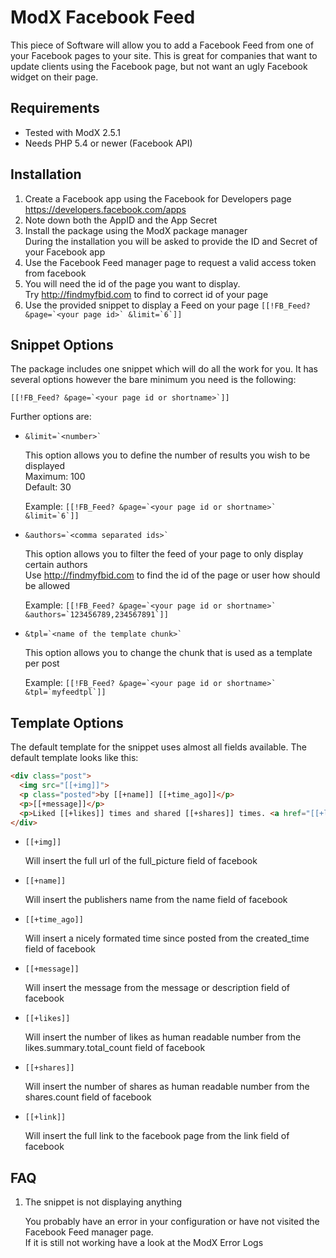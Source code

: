 # ModX Facebook Feed
This piece of Software will allow you to add a Facebook Feed from one of your
Facebook pages to your site. This is great for companies that want to update
clients using the Facebook page, but not want an ugly Facebook widget on their
page.


Requirements
------------
* Tested with ModX 2.5.1
* Needs PHP 5.4 or newer (Facebook API)


Installation
------------

1. Create a Facebook app using the Facebook for Developers page  
   https://developers.facebook.com/apps
2. Note down both the AppID and the App Secret
3. Install the package using the ModX package manager  
   During the installation you will be asked to provide the ID and Secret
   of your Facebook app
4. Use the Facebook Feed manager page to request a valid access token from
   facebook
5. You will need the id of the page you want to display.  
   Try http://findmyfbid.com to find to correct id of your page
6. Use the provided snippet to display a Feed on your page ``[[!FB_Feed? &page=`<your page id>` &limit=`6`]]``


Snippet Options
---------------

The package includes one snippet which will do all the work for you.
It has several options however the bare minimum you need is the following:

``[[!FB_Feed? &page=`<your page id or shortname>`]]``

Further options are:

* ``&limit=`<number>` ``

  This option allows you to define the number of results you wish to be displayed  
  Maximum: 100  
  Default: 30

  Example: ``[[!FB_Feed? &page=`<your page id or shortname>` &limit=`6`]]``

* ``&authors=`<comma separated ids>` ``

  This option allows you to filter the feed of your page to only display certain authors  
  Use http://findmyfbid.com to find the id of the page or user how should be allowed

  Example: ``[[!FB_Feed? &page=`<your page id or shortname>` &authors=`123456789,234567891`]]``

* ``&tpl=`<name of the template chunk>` ``

  This option allows you to change the chunk that is used as a template per post

  Example: ``[[!FB_Feed? &page=`<your page id or shortname>` &tpl=`myfeedtpl`]]``


Template Options
----------------

The default template for the snippet uses almost all fields available. The default template looks like this:

```html
<div class="post">
  <img src="[[+img]]">
  <p class="posted">by [[+name]] [[+time_ago]]</p>
  <p>[[+message]]</p>
  <p>Liked [[+likes]] times and shared [[+shares]] times. <a href="[[+link]]">View on Facebook</a></p>
</div>
```

* ``[[+img]]``

  Will insert the full url of the full_picture field of facebook

* ``[[+name]]``

  Will insert the publishers name from the name field of facebook

* ``[[+time_ago]]``

  Will insert a nicely formated time since posted from the created_time field of facebook

* ``[[+message]]``

  Will insert the message from the message or description field of facebook

* ``[[+likes]]``

  Will insert the number of likes as human readable number from the likes.summary.total_count field of facebook

* ``[[+shares]]``

  Will insert the number of shares as human readable number from the shares.count field of facebook

* ``[[+link]]``

  Will insert the full link to the facebook page from the link field of facebook


FAQ
---

1. The snippet is not displaying anything

   You probably have an error in your configuration or have not visited the Facebook Feed manager page.  
   If it is still not working have a look at the ModX Error Logs
